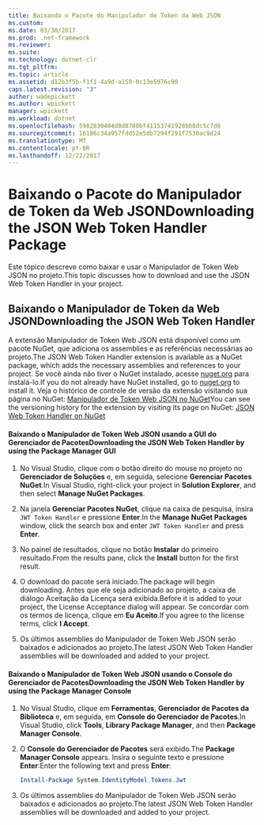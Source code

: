 ```yaml
---
title: Baixando o Pacote do Manipulador de Token da Web JSON
ms.custom: 
ms.date: 03/30/2017
ms.prod: .net-framework
ms.reviewer: 
ms.suite: 
ms.technology: dotnet-clr
ms.tgt_pltfrm: 
ms.topic: article
ms.assetid: d12b3f5b-f1f1-4a9d-a159-0c13e5976c90
caps.latest.revision: "3"
author: wadepickett
ms.author: wpickett
manager: wpickett
ms.workload: dotnet
ms.openlocfilehash: 5982830404d8d8780bf41153741928b68dc5c7d6
ms.sourcegitcommit: 16186c34a957fdd52e5db7294f291f7530ac9d24
ms.translationtype: MT
ms.contentlocale: pt-BR
ms.lasthandoff: 12/22/2017
---
```

# <a name="downloading-the-json-web-token-handler-package"></a><span data-ttu-id="a2b0b-102">Baixando o Pacote do Manipulador de Token da Web JSON</span><span class="sxs-lookup"><span data-stu-id="a2b0b-102">Downloading the JSON Web Token Handler Package</span></span>
<span data-ttu-id="a2b0b-103">Este tópico descreve como baixar e usar o Manipulador de Token Web JSON no projeto.</span><span class="sxs-lookup"><span data-stu-id="a2b0b-103">This topic discusses how to download and use the JSON Web Token Handler in your project.</span></span>  
  
## <a name="downloading-the-json-web-token-handler"></a><span data-ttu-id="a2b0b-104">Baixando o Manipulador de Token da Web JSON</span><span class="sxs-lookup"><span data-stu-id="a2b0b-104">Downloading the JSON Web Token Handler</span></span>  
 <span data-ttu-id="a2b0b-105">A extensão Manipulador de Token Web JSON está disponível como um pacote NuGet, que adiciona os assemblies e as referências necessárias ao projeto.</span><span class="sxs-lookup"><span data-stu-id="a2b0b-105">The JSON Web Token Handler extension is available as a NuGet package, which adds the necessary assemblies and references to your project.</span></span> <span data-ttu-id="a2b0b-106">Se você ainda não tiver o NuGet instalado, acesse [nuget.org](http://nuget.org) para instalá-lo.</span><span class="sxs-lookup"><span data-stu-id="a2b0b-106">If you do not already have NuGet installed, go to [nuget.org](http://nuget.org) to install it.</span></span> <span data-ttu-id="a2b0b-107">Veja o histórico de controle de versão da extensão visitando sua página no NuGet: [Manipulador de Token Web JSON no NuGet](http://www.nuget.org/packages/System.IdentityModel.Tokens.Jwt/)</span><span class="sxs-lookup"><span data-stu-id="a2b0b-107">You can see the versioning history for the extension by visiting its page on NuGet: [JSON Web Token Handler on NuGet](http://www.nuget.org/packages/System.IdentityModel.Tokens.Jwt/)</span></span>  
  
#### <a name="downloading-the-json-web-token-handler-by-using-the-package-manager-gui"></a><span data-ttu-id="a2b0b-108">Baixando o Manipulador de Token Web JSON usando a GUI do Gerenciador de Pacotes</span><span class="sxs-lookup"><span data-stu-id="a2b0b-108">Downloading the JSON Web Token Handler by using the Package Manager GUI</span></span>  
  
1.  <span data-ttu-id="a2b0b-109">No Visual Studio, clique com o botão direito do mouse no projeto no **Gerenciador de Soluções** e, em seguida, selecione **Gerenciar Pacotes NuGet**.</span><span class="sxs-lookup"><span data-stu-id="a2b0b-109">In Visual Studio, right-click your project in **Solution Explorer**, and then select **Manage NuGet Packages**.</span></span>  
  
2.  <span data-ttu-id="a2b0b-110">Na janela **Gerenciar Pacotes NuGet**, clique na caixa de pesquisa, insira `JWT Token Handler` e pressione **Enter**.</span><span class="sxs-lookup"><span data-stu-id="a2b0b-110">In the **Manage NuGet Packages** window, click the search box and enter `JWT Token Handler` and press **Enter**.</span></span>  
  
3.  <span data-ttu-id="a2b0b-111">No painel de resultados, clique no botão **Instalar** do primeiro resultado.</span><span class="sxs-lookup"><span data-stu-id="a2b0b-111">From the results pane, click the **Install** button for the first result.</span></span>  
  
4.  <span data-ttu-id="a2b0b-112">O download do pacote será iniciado.</span><span class="sxs-lookup"><span data-stu-id="a2b0b-112">The package will begin downloading.</span></span> <span data-ttu-id="a2b0b-113">Antes que ele seja adicionado ao projeto, a caixa de diálogo Aceitação da Licença será exibida.</span><span class="sxs-lookup"><span data-stu-id="a2b0b-113">Before it is added to your project, the License Acceptance dialog will appear.</span></span> <span data-ttu-id="a2b0b-114">Se concordar com os termos de licença, clique em **Eu Aceito**.</span><span class="sxs-lookup"><span data-stu-id="a2b0b-114">If you agree to the license terms, click **I Accept**.</span></span>  
  
5.  <span data-ttu-id="a2b0b-115">Os últimos assemblies do Manipulador de Token Web JSON serão baixados e adicionados ao projeto.</span><span class="sxs-lookup"><span data-stu-id="a2b0b-115">The latest JSON Web Token Handler assemblies will be downloaded and added to your project.</span></span>  
  
#### <a name="downloading-the-json-web-token-handler-by-using-the-package-manager-console"></a><span data-ttu-id="a2b0b-116">Baixando o Manipulador de Token Web JSON usando o Console do Gerenciador de Pacotes</span><span class="sxs-lookup"><span data-stu-id="a2b0b-116">Downloading the JSON Web Token Handler by using the Package Manager Console</span></span>  
  
1.  <span data-ttu-id="a2b0b-117">No Visual Studio, clique em **Ferramentas**, **Gerenciador de Pacotes da Biblioteca** e, em seguida, em **Console do Gerenciador de Pacotes**.</span><span class="sxs-lookup"><span data-stu-id="a2b0b-117">In Visual Studio, click **Tools**, **Library Package Manager**, and then **Package Manager Console**.</span></span>  
  
2.  <span data-ttu-id="a2b0b-118">O **Console do Gerenciador de Pacotes** será exibido.</span><span class="sxs-lookup"><span data-stu-id="a2b0b-118">The **Package Manager Console** appears.</span></span> <span data-ttu-id="a2b0b-119">Insira o seguinte texto e pressione **Enter**:</span><span class="sxs-lookup"><span data-stu-id="a2b0b-119">Enter the following text and press **Enter**:</span></span>  
  
    ```powershell  
    Install-Package System.IdentityModel.Tokens.Jwt  
    ```  
  
3.  <span data-ttu-id="a2b0b-120">Os últimos assemblies do Manipulador de Token Web JSON serão baixados e adicionados ao projeto.</span><span class="sxs-lookup"><span data-stu-id="a2b0b-120">The latest JSON Web Token Handler assemblies will be downloaded and added to your project.</span></span>
